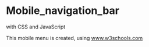 # Mobile_navigation_bar

with CSS and JavaScript

This mobile menu is created, using www.w3schools.com
